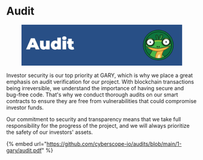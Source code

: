 # Audit

<figure><img src=".gitbook/assets/audit.jpg" alt=""><figcaption></figcaption></figure>

Investor security is our top priority at GARY, which is why we place a great emphasis on audit verification for our project. With blockchain transactions being irreversible, we understand the importance of having secure and bug-free code. That's why we conduct thorough audits on our smart contracts to ensure they are free from vulnerabilities that could compromise investor funds.&#x20;

Our commitment to security and transparency means that we take full responsibility for the progress of the project, and we will always prioritize the safety of our investors' assets.

{% embed url="https://github.com/cyberscope-io/audits/blob/main/1-gary/audit.pdf" %}
